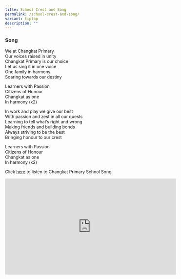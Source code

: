 ```yaml
---
title: School Crest and Song
permalink: /school-crest-and-song/
variant: tiptap
description: ""
---
```

<h3>Song</h3>
<p>We at Changkat Primary
<br>Our voices raised in unity
<br>Changkat Primary is our choice
<br>Let us sing it in one voice
<br>One family in harmony
<br>Soaring towards our destiny</p>
<p>Learners with Passion
<br>Citizens of Honour
<br>Changkat as one
<br>In harmony (x2)</p>
<p>In work and play we give our best
<br>With passion and zest in all our quests
<br>Learning to tell what’s right and wrong
<br>Making friends and building bonds
<br>Always striving to be the best
<br>Bringing honour to our crest</p>
<p>Learners with Passion
<br>Citizens of Honour
<br>Changkat as one
<br>In harmony (x2)</p>
<p>Click <a href="https://www.youtube.com/embed/c89R2ber_g0" rel="noopener noreferrer nofollow" target="_blank">here</a> to
listen to Changkat Primary School Song.</p>
<div class="iframe-wrapper">
<iframe height="315" width="560" allowfullscreen="true" frameborder="0" src="https://www.youtube.com/embed/c89R2ber_g0"></iframe>
</div>
<p></p>